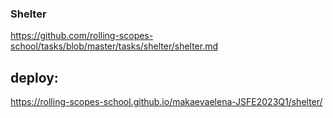 ### Shelter

https://github.com/rolling-scopes-school/tasks/blob/master/tasks/shelter/shelter.md

## deploy:

https://rolling-scopes-school.github.io/makaevaelena-JSFE2023Q1/shelter/
